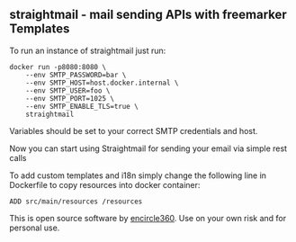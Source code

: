 ## straightmail - mail sending APIs with freemarker Templates

To run an instance of straightmail just run:
```
docker run -p8080:8080 \
    --env SMTP_PASSWORD=bar \
    --env SMTP_HOST=host.docker.internal \
    --env SMTP_USER=foo \
    --env SMTP_PORT=1025 \
    --env SMTP_ENABLE_TLS=true \
    straightmail
```

Variables should be set to your correct SMTP credentials and host.

Now you can start using Straightmail for sending your email via simple rest calls

To add custom templates and i18n simply change the following line in Dockerfile to copy resources into docker container:

```
ADD src/main/resources /resources
```


This is open source software by [encircle360](https://encircle360.com).
Use on your own risk and for personal use.
